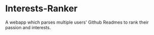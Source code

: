 # Interests-Ranker
A webapp which parses multiple users' Github Readmes to rank their passion and interests.
